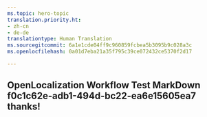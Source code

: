 ```yaml
---
ms.topic: hero-topic
translation.priority.ht:
- zh-cn
- de-de
translationtype: Human Translation
ms.sourcegitcommit: 6a1e1cde04ff9c960859fcbea5b3095b9c028a3c
ms.openlocfilehash: 0a01d7eba21a35f795c39ce072432ce5370f2d17

---
```

## OpenLocalization Workflow Test MarkDown f0c1c62e-adb1-494d-bc22-ea6e15605ea7 thanks!



<!--HONumber=Sep16_HO1-->


